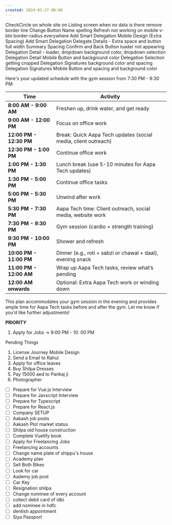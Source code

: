 ```yaml
---
created: 2024-02-27 00:08
---
```

CheckCircle on whole site
on Listing screen when no data is there remove border line
Change Button Name spelling
Refresh not working on mobile
v-btn border-radius everywhere
Add Smart Delegation Mobile Design (Extra Spacing)
Add Smart Delegation Delegate Details - Extra space and button full width
Summary Spacing 
Confirm and Back Button
loader not appearing
Delegation Detail - loader, dropdown background color, dropdown selection
Delegation Detail Mobile Button and background color
Delegation Selection getting cropped
Delegation Signatures background color and spacing
Delegation Signatures Mobile Button and spacing and background color

Here's your updated schedule with the gym session from 7:30 PM - 9:30 PM:

| **Time**                | **Activity**                                                   |
| ----------------------- | -------------------------------------------------------------- |
| **8:00 AM - 9:00 AM**   | Freshen up, drink water, and get ready                         |
| **9:00 AM - 12:00 PM**  | Focus on office work                                           |
| **12:00 PM - 12:30 PM** | Break: Quick Aapa Tech updates (social media, client outreach) |
| **12:30 PM - 1:00 PM**  | Continue office work                                           |
| **1:00 PM - 1:30 PM**   | Lunch break (use 5-10 minutes for Aapa Tech updates)           |
| **1:30 PM - 5:00 PM**   | Continue office tasks                                          |
| **5:00 PM - 5:30 PM**   | Unwind after work                                              |
| **5:30 PM - 7:30 PM**   | Aapa Tech time: Client outreach, social media, website work    |
| **7:30 PM - 9:30 PM**   | Gym session (cardio + strength training)                       |
| **9:30 PM - 10:00 PM**  | Shower and refresh                                             |
| **10:00 PM - 11:00 PM** | Dinner (e.g., roti + sabzi or chawal + daal), evening snack    |
| **11:00 PM - 12:00 AM** | Wrap up Aapa Tech tasks, review what’s pending                 |
| **12:00 AM onwards**    | Optional: Extra Aapa Tech work or winding down                 |

This plan accommodates your gym session in the evening and provides ample time for Aapa Tech tasks before and after the gym. Let me know if you'd like further adjustments!


**PRIORITY**

1. Apply for Jobs -> 9:00 PM - 10: 00 PM

Pending Things

1. License Journey Mobile Design
2. Send a Email to Rahul
3. Apply for office leaves
4. Buy Shilpa Dresses
5. Pay 15000 aed to Pankaj ji
6. Photographer

- [ ] Prepare for Vue.js Interview
- [ ] Prepare for Javscript Interview
- [ ] Prepare for Typescript
- [ ] Prepare for React.js
- [ ] Company SETUP
- [ ] Aakash job posts
- [ ] Aakash Plot market status
- [ ] Shilpa old house construction
- [ ] Complete Vuetify book
- [ ] Apply for Freelancing Jobs
- [ ] Freelancing accounts
- [ ] Change name plate of shippu's house
- [ ] Academy plan
- [ ] Sell Both Bikes
- [ ] Look for car
- [ ] Aademy job post
- [ ] Car Key
- [ ] Resignation shilpa
- [ ] Change nominee of every account
- [ ] collect debit card of idbi
- [ ] add nominee in hdfc
- [ ] dentish appointment
- [ ] Siya Passport